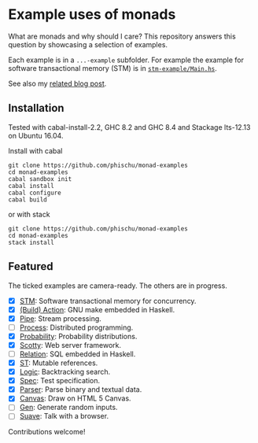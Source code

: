 # Example uses of monads

What are monads and why should I care? This repository answers this question by showcasing a selection of examples.

Each example is in a `...-example` subfolder. For example the example for software transactional memory (STM) is in [`stm-example/Main.hs`](stm-example/Main.hs).

See also my [related blog post](https://haskellexists.blogspot.com/2017/02/ten-example-uses-of-monads.html).

## Installation

Tested with cabal-install-2.2, GHC 8.2 and GHC 8.4 and Stackage lts-12.13 on Ubuntu 16.04.

Install with cabal

```
git clone https://github.com/phischu/monad-examples
cd monad-examples
cabal sandbox init
cabal install
cabal configure
cabal build
```

or with stack

```
git clone https://github.com/phischu/monad-examples
cd monad-examples
stack install
```

## Featured

The ticked examples are camera-ready. The others are in progress.

- [x] [STM](https://hackage.haskell.org/package/stm/docs/Control-Monad-STM.html#t:STM): Software transactional memory for concurrency.
- [x] [(Build) Action](https://hackage.haskell.org/package/shake/docs/Development-Shake.html#t:Action): GNU make embedded in Haskell.
- [x] [Pipe](https://hackage.haskell.org/package/pipes/docs/Pipes.html#t:Pipe): Stream processing.
- [ ] [Process](https://hackage.haskell.org/package/distributed-process/docs/Control-Distributed-Process.html#t:Process): Distributed programming.
- [x] [Probability](https://hackage.haskell.org/package/probability/docs/Numeric-Probability-Distribution.html#t:T): Probability distributions.
- [x] [Scotty](https://hackage.haskell.org/package/scotty/docs/Web-Scotty.html#t:ScottyM): Web server framework.
- [ ] [Relation](https://hackage.haskell.org/package/relational-query/docs/Database-Relational-Monad-BaseType.html#t:Relation): SQL embedded in Haskell.
- [x] [ST](https://hackage.haskell.org/package/base/docs/Control-Monad-ST.html#t:ST): Mutable references.
- [x] [Logic](https://hackage.haskell.org/package/logict/docs/Control-Monad-Logic.html#t:Logic): Backtracking search.
- [x] [Spec](https://hackage.haskell.org/package/hspec-core/docs/Test-Hspec-Core-Spec.html#t:Spec): Test specification.
- [x] [Parser](https://hackage.haskell.org/package/attoparsec/docs/Data-Attoparsec-Text.html#t:Parser): Parse binary and textual data.
- [x] [Canvas](https://hackage.haskell.org/package/blank-canvas/docs/Graphics-Blank.html#t:Canvas): Draw on HTML 5 Canvas.
- [ ] [Gen](https://hackage.haskell.org/package/QuickCheck/docs/Test-QuickCheck.html#t:Gen): Generate random inputs.
- [ ] [Suave](https://hackage.haskell.org/package/suavemente/docs/Web-Suavemente.html#t:Suave): Talk with a browser.

Contributions welcome!
